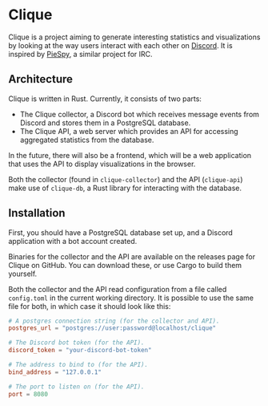 # Clique

Clique is a project aiming to generate interesting statistics and visualizations by looking at the way users interact
with each other on [Discord](https://discord.com/). It is inspired by [PieSpy](https://github.com/mchelen/piespy), a
similar project for IRC.

## Architecture

Clique is written in Rust. Currently, it consists of two parts:
- The Clique collector, a Discord bot which receives message events from Discord and stores them in a PostgreSQL
  database.
- The Clique API, a web server which provides an API for accessing aggregated statistics from the database.

In the future, there will also be a frontend, which will be a web application that uses the API to display
visualizations in the browser.

Both the collector (found in `clique-collector`) and the API (`clique-api`) make use of `clique-db`, a Rust library for
interacting with the database.

## Installation

First, you should have a PostgreSQL database set up, and a Discord application with a bot account created.

Binaries for the collector and the API are available on the releases page for Clique on GitHub. You can download these,
or use Cargo to build them yourself.

Both the collector and the API read configuration from a file called `config.toml` in the current working directory. It
is possible to use the same file for both, in which case it should look like this:

```toml
# A postgres connection string (for the collector and API).
postgres_url = "postgres://user:password@localhost/clique"

# The Discord bot token (for the API).
discord_token = "your-discord-bot-token"

# The address to bind to (for the API).
bind_address = "127.0.0.1"

# The port to listen on (for the API).
port = 8080
```
